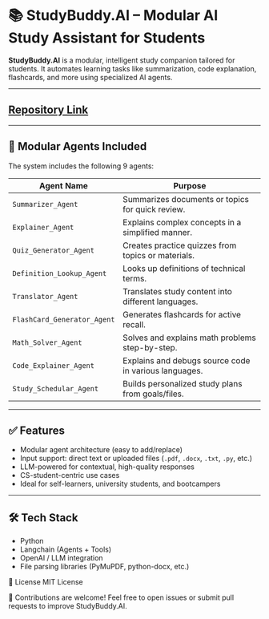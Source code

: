 # 📚 StudyBuddy.AI – Modular AI Study Assistant for Students

**StudyBuddy.AI** is a modular, intelligent study companion tailored for students. It automates learning tasks like summarization, code explanation, flashcards, and more using specialized AI agents.

---

## [Repository Link](https://github.com/MuhammadUsmanGM/StudyBuddy/)

---

## 🧠 Modular Agents Included

The system includes the following 9 agents:

| Agent Name                  | Purpose                                               |
| --------------------------- | ----------------------------------------------------- |
| `Summarizer_Agent`          | Summarizes documents or topics for quick review.      |
| `Explainer_Agent`           | Explains complex concepts in a simplified manner.     |
| `Quiz_Generator_Agent`      | Creates practice quizzes from topics or materials.    |
| `Definition_Lookup_Agent`   | Looks up definitions of technical terms.              |
| `Translator_Agent`          | Translates study content into different languages.    |
| `FlashCard_Generator_Agent` | Generates flashcards for active recall.               |
| `Math_Solver_Agent`         | Solves and explains math problems step-by-step.       |
| `Code_Explainer_Agent`      | Explains and debugs source code in various languages. |
| `Study_Schedular_Agent`     | Builds personalized study plans from goals/files.     |

---

## ✅ Features

- Modular agent architecture (easy to add/replace)
- Input support: direct text or uploaded files (`.pdf`, `.docx`, `.txt`, `.py`, etc.)
- LLM-powered for contextual, high-quality responses
- CS-student-centric use cases
- Ideal for self-learners, university students, and bootcampers

---

## 🛠 Tech Stack

- Python
- Langchain (Agents + Tools)
- OpenAI / LLM integration
- File parsing libraries (PyMuPDF, python-docx, etc.)

📄 License
MIT License

🤝 Contributions are welcome! Feel free to open issues or submit pull requests to improve StudyBuddy.AI.
